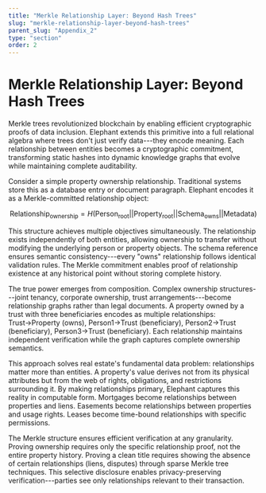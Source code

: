 ```yaml
---
title: "Merkle Relationship Layer: Beyond Hash Trees"
slug: "merkle-relationship-layer-beyond-hash-trees"
parent_slug: "Appendix_2"
type: "section"
order: 2
---
```


# Merkle Relationship Layer: Beyond Hash Trees

Merkle trees revolutionized blockchain by enabling efficient
cryptographic proofs of data inclusion. Elephant extends this primitive
into a full relational algebra where trees don't just verify data---they
encode meaning. Each relationship between entities becomes a
cryptographic commitment, transforming static hashes into dynamic
knowledge graphs that evolve while maintaining complete auditability.

Consider a simple property ownership relationship. Traditional systems
store this as a database entry or document paragraph. Elephant encodes
it as a Merkle-committed relationship object:

$$\text{Relationship}_{\text{ownership}} = H(\text{Person}_{\text{root}} || \text{Property}_{\text{root}} || \text{Schema}_{\text{owns}} || \text{Metadata})$$

This structure achieves multiple objectives simultaneously. The
relationship exists independently of both entities, allowing ownership
to transfer without modifying the underlying person or property objects.
The schema reference ensures semantic consistency---every \"owns\"
relationship follows identical validation rules. The Merkle commitment
enables proof of relationship existence at any historical point without
storing complete history.

The true power emerges from composition. Complex ownership
structures---joint tenancy, corporate ownership, trust
arrangements---become relationship graphs rather than legal documents. A
property owned by a trust with three beneficiaries encodes as multiple
relationships: Trust→Property (owns), Person1→Trust (beneficiary),
Person2→Trust (beneficiary), Person3→Trust (beneficiary). Each
relationship maintains independent verification while the graph captures
complete ownership semantics.

This approach solves real estate's fundamental data problem:
relationships matter more than entities. A property's value derives not
from its physical attributes but from the web of rights, obligations,
and restrictions surrounding it. By making relationships primary,
Elephant captures this reality in computable form. Mortgages become
relationships between properties and liens. Easements become
relationships between properties and usage rights. Leases become
time-bound relationships with specific permissions.

The Merkle structure ensures efficient verification at any granularity.
Proving ownership requires only the specific relationship proof, not the
entire property history. Proving a clean title requires showing the
absence of certain relationships (liens, disputes) through sparse Merkle
tree techniques. This selective disclosure enables privacy-preserving
verification---parties see only relationships relevant to their
transaction.
